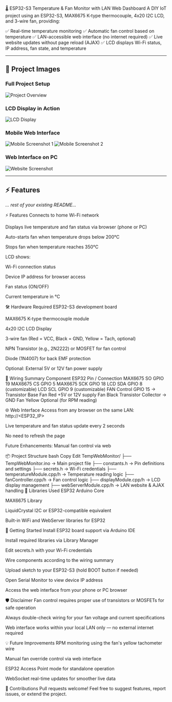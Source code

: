 🌡️ ESP32-S3 Temperature & Fan Monitor with LAN Web Dashboard
A DIY IoT project using an ESP32-S3, MAX6675 K-type thermocouple, 4x20 I2C LCD, and 3-wire fan, providing:

✅ Real-time temperature monitoring
✅ Automatic fan control based on temperature
✅ LAN-accessible web interface (no internet required)
✅ Live website updates without page reload (AJAX)
✅ LCD displays Wi-Fi status, IP address, fan state, and temperature

---

## 📸 Project Images

### Full Project Setup

![Project Overview](examples/demo_project.jpg)

### LCD Display in Action

![LCD Display](examples/demo_project_display.jpg)

### Mobile Web Interface

![Mobile Screenshot 1](examples/mobile-screenshot.jpg)
![Mobile Screenshot 2](examples/mobile-screenshot_2.jpg)

### Web Interface on PC

![Website Screenshot](examples/website-screenshot.png)

---

## ⚡ Features

_... rest of your existing README..._

⚡ Features
Connects to home Wi-Fi network

Displays live temperature and fan status via browser (phone or PC)

Auto-starts fan when temperature drops below 200°C

Stops fan when temperature reaches 350°C

LCD shows:

Wi-Fi connection status

Device IP address for browser access

Fan status (ON/OFF)

Current temperature in °C

🛠️ Hardware Required
ESP32-S3 development board

MAX6675 K-type thermocouple module

4x20 I2C LCD Display

3-wire fan (Red = VCC, Black = GND, Yellow = Tach, optional)

NPN Transistor (e.g., 2N2222) or MOSFET for fan control

Diode (1N4007) for back EMF protection

Optional: External 5V or 12V fan power supply

🔌 Wiring Summary
Component ESP32 Pin / Connection
MAX6675 SO GPIO 19
MAX6675 CS GPIO 5
MAX6675 SCK GPIO 18
LCD SDA GPIO 8 (customizable)
LCD SCL GPIO 9 (customizable)
FAN Control GPIO 15 → Transistor Base
Fan Red +5V or 12V supply
Fan Black Transistor Collector → GND
Fan Yellow Optional (for RPM reading)

🌐 Web Interface
Access from any browser on the same LAN:
http://<ESP32_IP>

Live temperature and fan status update every 2 seconds

No need to refresh the page

Future Enhancements: Manual fan control via web

📦 Project Structure
bash
Copy
Edit
TempWebMonitor/
├── TempWebMonitor.ino → Main project file
├── constants.h → Pin definitions and settings
├── secrets.h → Wi-Fi credentials
├── temperatureModule.cpp/h → Temperature reading logic
├── fanController.cpp/h → Fan control logic
├── displayModule.cpp/h → LCD display management
├── webServerModule.cpp/h → LAN website & AJAX handling
🧩 Libraries Used
ESP32 Arduino Core

MAX6675 Library

LiquidCrystal I2C or ESP32-compatible equivalent

Built-in WiFi and WebServer libraries for ESP32

🚀 Getting Started
Install ESP32 board support via Arduino IDE

Install required libraries via Library Manager

Edit secrets.h with your Wi-Fi credentials

Wire components according to the wiring summary

Upload sketch to your ESP32-S3 (hold BOOT button if needed)

Open Serial Monitor to view device IP address

Access the web interface from your phone or PC browser

🛡️ Disclaimer
Fan control requires proper use of transistors or MOSFETs for safe operation

Always double-check wiring for your fan voltage and current specifications

Web interface works within your local LAN only — no external internet required

💡 Future Improvements
RPM monitoring using the fan's yellow tachometer wire

Manual fan override control via web interface

ESP32 Access Point mode for standalone operation

WebSocket real-time updates for smoother live data

🎯 Contributions
Pull requests welcome! Feel free to suggest features, report issues, or extend the project.
